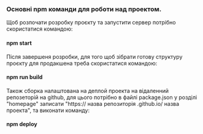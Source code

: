 ### Основні npm команди для роботи над проектом.

Щоб розпочати розробку проєкту та запустити сервер потрібно скористатися командою:

#### npm start

Після завершеня розробки, для того щоб зібрати готову структуру проєкту для продакшена треба скористатися командою:

#### npm run build

Також сборка налаштована на деплой проекта на відаленний репозеторій на github, для цього потрібно в файлі package.json у розділі "homepage" записати "https:// назва репозиторія .github.io/ назва проекта", та виконати команду:

#### npm deploy
